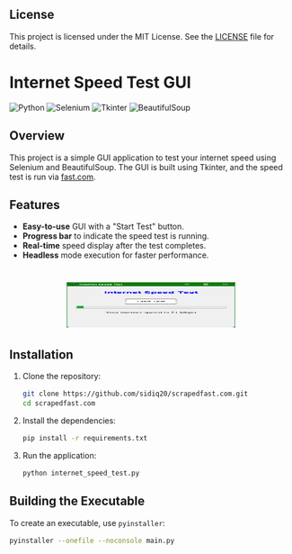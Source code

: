 ## License

This project is licensed under the MIT License. See the [LICENSE](LICENSE) file for details.

# Internet Speed Test GUI

![Python](https://img.shields.io/badge/Python-3.9%2B-blue)
![Selenium](https://img.shields.io/badge/Selenium-4.0-green)
![Tkinter](https://img.shields.io/badge/Tkinter-4.0-green)
![BeautifulSoup](https://img.shields.io/badge/BeautifulSoup-4.10-brightgreen)

## Overview

This project is a simple GUI application to test your internet speed using Selenium and BeautifulSoup. The GUI is built using Tkinter, and the speed test is run via [fast.com](https://fast.com).

## Features
- **Easy-to-use** GUI with a "Start Test" button.
- **Progress bar** to indicate the speed test is running.
- **Real-time** speed display after the test completes.
- **Headless** mode execution for faster performance.

<h1 align="center">
  <img src="img.png" width="300" height="80" alt="Sidiq Olasode aka JSX">
</h1>

## Installation

1. Clone the repository:
    ```bash
    git clone https://github.com/sidiq20/scrapedfast.com.git
    cd scrapedfast.com
    ```

2. Install the dependencies:
    ```bash
    pip install -r requirements.txt
    ```

3. Run the application:
    ```bash
    python internet_speed_test.py
    ```

## Building the Executable

To create an executable, use `pyinstaller`:
```bash
pyinstaller --onefile --noconsole main.py






